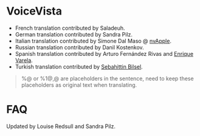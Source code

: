 # VoiceVista

- French translation contributed by Saladeuh.
- German translation contributed by Sandra Pilz.
- Italian translation contributed by Simone Dal Maso @ [nvApple](https://nvapple.it).
- Russian translation contributed by Danil Kostenkov.
- Spanish translation contributed by Arturo Fernández Rivas and [Enrique Varela](https://about.me/enriquevarela).
- Turkish translation contributed by [Sebahittin Bilsel](https://twitter.com/sebahittinbilse).

> %@ or %1$@, %2$@ are placeholders in the sentence, need to keep these placeholders as original text when translating.

# FAQ
Updated by Louise Redsull and Sandra Pilz.

